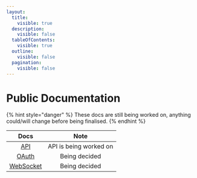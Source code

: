 ```yaml
---
layout:
  title:
    visible: true
  description:
    visible: false
  tableOfContents:
    visible: true
  outline:
    visible: false
  pagination:
    visible: false
---
```


# Public Documentation

{% hint style="danger" %}
These docs are still being worked on, anything could/will change before being finalised.
{% endhint %}

|              Docs              |          Note          |
| :----------------------------: | :--------------------: |
|        [API](docs/api/)        | API is being worked on |
|     [OAuth](docs/oauth.md)     |      Being decided     |
| [WebSocket](docs/websocket.md) |      Being decided     |

